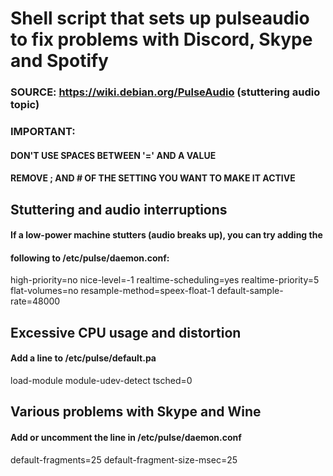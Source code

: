 # Shell script that sets up pulseaudio to fix problems with Discord, Skype and Spotify
### SOURCE: https://wiki.debian.org/PulseAudio (stuttering audio topic)
### IMPORTANT:
#### DON'T USE SPACES BETWEEN '=' AND A VALUE
#### REMOVE ; AND # OF THE SETTING YOU WANT TO MAKE IT ACTIVE

## Stuttering and audio interruptions
#### If a low-power machine stutters (audio breaks up), you can try adding the
#### following to /etc/pulse/daemon.conf:
high-priority=no
nice-level=-1
realtime-scheduling=yes
realtime-priority=5
flat-volumes=no
resample-method=speex-float-1
default-sample-rate=48000

## Excessive CPU usage and distortion
#### Add a line to /etc/pulse/default.pa
load-module module-udev-detect tsched=0

## Various problems with Skype and Wine
#### Add or uncomment the line in /etc/pulse/daemon.conf
default-fragments=25
default-fragment-size-msec=25
